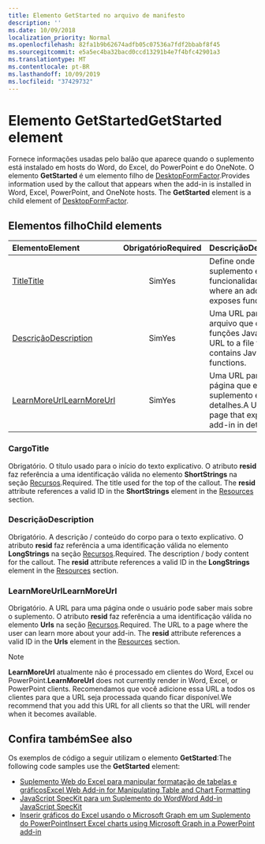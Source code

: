 ```yaml
---
title: Elemento GetStarted no arquivo de manifesto
description: ''
ms.date: 10/09/2018
localization_priority: Normal
ms.openlocfilehash: 82fa1b9b62674adfb05c07536a7fdf2bbabf8f45
ms.sourcegitcommit: e5a5ec4ba32bacd0ccd13291b4e7f4bfc42901a3
ms.translationtype: MT
ms.contentlocale: pt-BR
ms.lasthandoff: 10/09/2019
ms.locfileid: "37429732"
---
```

# <a name="getstarted-element"></a><span data-ttu-id="15190-102">Elemento GetStarted</span><span class="sxs-lookup"><span data-stu-id="15190-102">GetStarted element</span></span>

<span data-ttu-id="15190-p101">Fornece informações usadas pelo balão que aparece quando o suplemento está instalado em hosts do Word, do Excel, do PowerPoint e do OneNote. O elemento **GetStarted** é um elemento filho de [DesktopFormFactor](desktopformfactor.md).</span><span class="sxs-lookup"><span data-stu-id="15190-p101">Provides information used by the callout that appears when the add-in is installed in Word, Excel, PowerPoint, and OneNote hosts. The **GetStarted** element is a child element of [DesktopFormFactor](desktopformfactor.md).</span></span>

## <a name="child-elements"></a><span data-ttu-id="15190-105">Elementos filho</span><span class="sxs-lookup"><span data-stu-id="15190-105">Child elements</span></span>

| <span data-ttu-id="15190-106">Elemento</span><span class="sxs-lookup"><span data-stu-id="15190-106">Element</span></span>                       | <span data-ttu-id="15190-107">Obrigatório</span><span class="sxs-lookup"><span data-stu-id="15190-107">Required</span></span> | <span data-ttu-id="15190-108">Descrição</span><span class="sxs-lookup"><span data-stu-id="15190-108">Description</span></span>                                        |
|:------------------------------|:--------:|:---------------------------------------------------|
| [<span data-ttu-id="15190-109">Title</span><span class="sxs-lookup"><span data-stu-id="15190-109">Title</span></span>](#title)               | <span data-ttu-id="15190-110">Sim</span><span class="sxs-lookup"><span data-stu-id="15190-110">Yes</span></span>      | <span data-ttu-id="15190-111">Define onde um suplemento expõe a funcionalidade.</span><span class="sxs-lookup"><span data-stu-id="15190-111">Defines where an add-in exposes functionality.</span></span>     |
| [<span data-ttu-id="15190-112">Descrição</span><span class="sxs-lookup"><span data-stu-id="15190-112">Description</span></span>](#description)   | <span data-ttu-id="15190-113">Sim</span><span class="sxs-lookup"><span data-stu-id="15190-113">Yes</span></span>      | <span data-ttu-id="15190-114">Uma URL para um arquivo que contém funções JavaScript.</span><span class="sxs-lookup"><span data-stu-id="15190-114">A URL to a file that contains JavaScript functions.</span></span>|
| [<span data-ttu-id="15190-115">LearnMoreUrl</span><span class="sxs-lookup"><span data-stu-id="15190-115">LearnMoreUrl</span></span>](#learnmoreurl) | <span data-ttu-id="15190-116">Sim</span><span class="sxs-lookup"><span data-stu-id="15190-116">Yes</span></span>       | <span data-ttu-id="15190-117">Uma URL para uma página que explica o suplemento em detalhes.</span><span class="sxs-lookup"><span data-stu-id="15190-117">A URL to a page that explains the add-in in detail.</span></span>   |

### <a name="title"></a><span data-ttu-id="15190-118">Cargo</span><span class="sxs-lookup"><span data-stu-id="15190-118">Title</span></span> 

<span data-ttu-id="15190-p102">Obrigatório. O título usado para o início do texto explicativo. O atributo **resid** faz referência a uma identificação válida no elemento **ShortStrings** na seção [Recursos](resources.md).</span><span class="sxs-lookup"><span data-stu-id="15190-p102">Required. The title used for the top of the callout. The **resid** attribute references a valid ID in the **ShortStrings** element in the [Resources](resources.md) section.</span></span>

### <a name="description"></a><span data-ttu-id="15190-122">Descrição</span><span class="sxs-lookup"><span data-stu-id="15190-122">Description</span></span>

<span data-ttu-id="15190-p103">Obrigatório. A descrição / conteúdo do corpo para o texto explicativo. O atributo **resid** faz referência a uma identificação válida no elemento **LongStrings** na seção [Recursos](resources.md).</span><span class="sxs-lookup"><span data-stu-id="15190-p103">Required. The description / body content for the callout. The **resid** attribute references a valid ID in the **LongStrings** element in the [Resources](resources.md) section.</span></span>

### <a name="learnmoreurl"></a><span data-ttu-id="15190-126">LearnMoreUrl</span><span class="sxs-lookup"><span data-stu-id="15190-126">LearnMoreUrl</span></span>

<span data-ttu-id="15190-p104">Obrigatório. A URL para uma página onde o usuário pode saber mais sobre o suplemento. O atributo **resid** faz referência a uma identificação válida no elemento **Urls** na seção [Recursos](resources.md).</span><span class="sxs-lookup"><span data-stu-id="15190-p104">Required. The URL to a page where the user can learn more about your add-in. The **resid** attribute references a valid ID in the **Urls** element in the [Resources](resources.md) section.</span></span>

> [!NOTE]
> <span data-ttu-id="15190-130">**LearnMoreUrl** atualmente não é processado em clientes do Word, Excel ou PowerPoint.</span><span class="sxs-lookup"><span data-stu-id="15190-130">**LearnMoreUrl** does not currently render in Word, Excel, or PowerPoint clients.</span></span> <span data-ttu-id="15190-131">Recomendamos que você adicione essa URL a todos os clientes para que a URL seja processada quando ficar disponível.</span><span class="sxs-lookup"><span data-stu-id="15190-131">We recommend that you add this URL for all clients so that the URL will render when it becomes available.</span></span> 

## <a name="see-also"></a><span data-ttu-id="15190-132">Confira também</span><span class="sxs-lookup"><span data-stu-id="15190-132">See also</span></span>

<span data-ttu-id="15190-133">Os exemplos de código a seguir utilizam o elemento **GetStarted**:</span><span class="sxs-lookup"><span data-stu-id="15190-133">The following code samples use the **GetStarted** element:</span></span>

* [<span data-ttu-id="15190-134">Suplemento Web do Excel para manipular formatação de tabelas e gráficos</span><span class="sxs-lookup"><span data-stu-id="15190-134">Excel Web Add-in for Manipulating Table and Chart Formatting</span></span>](https://github.com/OfficeDev/Excel-Add-in-JavaScript-SalesTracker)
* [<span data-ttu-id="15190-135">JavaScript SpecKit para um Suplemento do Word</span><span class="sxs-lookup"><span data-stu-id="15190-135">Word Add-in JavaScript SpecKit</span></span>](https://github.com/OfficeDev/Word-Add-in-JS-SpecKit)
* [<span data-ttu-id="15190-136">Inserir gráficos do Excel usando o Microsoft Graph em um Suplemento do PowerPoint</span><span class="sxs-lookup"><span data-stu-id="15190-136">Insert Excel charts using Microsoft Graph in a PowerPoint add-in</span></span>](https://github.com/OfficeDev/PowerPoint-Add-in-Microsoft-Graph-ASPNET-InsertChart)
